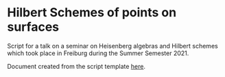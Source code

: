 # Hilbert Schemes of points on surfaces

Script for a talk on a seminar on Heisenberg algebras and Hilbert schemes which took place in Freiburg during the Summer Semester 2021. 

Document created from the script template [here](https://github.com/pedro-nlb/latex-templates).
